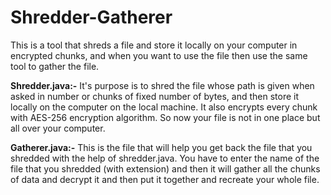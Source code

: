 # Shredder-Gatherer
This is a tool that shreds a file and store it locally on your computer in encrypted chunks, and when you want to use the file then use the same tool to gather the file.

**Shredder.java:-**
It's purpose is to shred the file whose path is given when asked in number or chunks of fixed number of bytes, and then store it locally on the computer on the local machine. It also encrypts every chunk with AES-256 encryption algorithm. So now your file is not in one place but all over your computer.

**Gatherer.java:-**
This is the file that will help you get back the file that you shredded with the help of shredder.java. You have to enter the name of the file that you shredded (with extension) and then it will gather all the chunks of data and decrypt it and then put it together and recreate your whole file.

